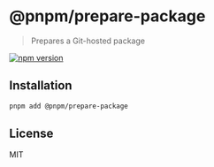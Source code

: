 # @pnpm/prepare-package

> Prepares a Git-hosted package

[![npm version](https://img.shields.io/npm/v/@pnpm/prepare-package.svg)](https://www.npmjs.com/package/@pnpm/prepare-package)

## Installation

```sh
pnpm add @pnpm/prepare-package
```

## License

MIT
